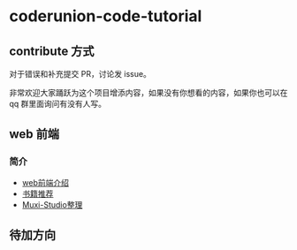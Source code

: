 # coderunion-code-tutorial

## contribute 方式
对于错误和补充提交 PR，讨论发 issue。

非常欢迎大家踊跃为这个项目增添内容，如果没有你想看的内容，如果你也可以在 qq 群里面询问有没有人写。

## web 前端
### 简介
- [web前端介绍](https://github.com/SimplyY/web-front-end-learning-intro)
- [书籍推荐](https://github.com/Muxi-Studio/awesome_fe/blob/master/books.md)
- [Muxi-Studio整理](https://github.com/Muxi-Studio/awesome_fe/blob/master/README.md)

## 待加方向
